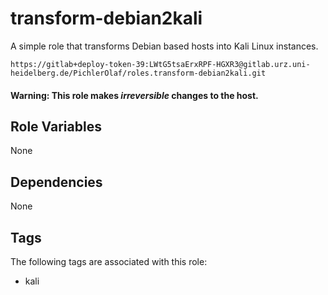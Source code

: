 transform-debian2kali
=========

A simple role that transforms Debian based hosts into Kali Linux instances. 

```
https://gitlab+deploy-token-39:LWtG5tsaErxRPF-HGXR3@gitlab.urz.uni-heidelberg.de/PichlerOlaf/roles.transform-debian2kali.git
```

#### Warning: This role makes _irreversible_ changes to the host.


Role Variables
--------------

None

Dependencies
------------

None

Tags
----------------
The following tags are associated with this role:

- kali

